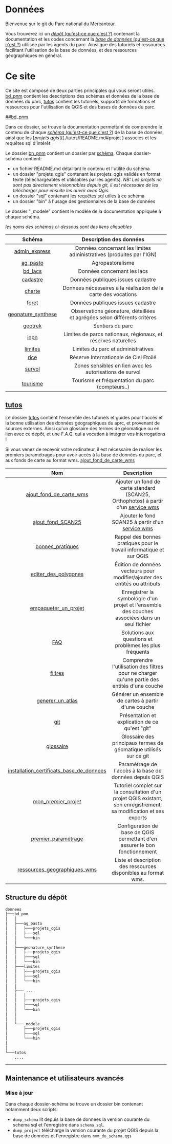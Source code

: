 # Données

Bienvenue sur le git du Parc national du Mercantour. 

Vous trouverez ici un [_dépôt_ (qu'est-ce que c'est ?)](./tutos/README.md##dépôt-repository  "Un projet Qgis contient un ensemble de couches, les informations permettant de les représenter, ainsi que l'ensemble des paramètres conditionnant la réalisation de géotraitements.") 
contenant la documentation et les codes concernant la [_base de données_ (qu'est-ce que c'est ?)](./tutos/README.md##base-de-données "Au sens large, une base de donnée permet de stocker et de manipuler des données par des moyens informatiques") 
utilisée par les agents du parc. Ainsi que des tutoriels et ressources facilitant l'utilisation de la base de données, et des ressources géographiques en général.


# Ce site


Ce site est composé de deux parties principales qui vous seront utiles. [bd_pnm](#bd_pnm) contient les descriptions des schémas et données de la base de données du parc, [tutos](#tutos) contient les tutoriels, supports de formations et ressources pour l'utilisation de QGIS et des bases de données du parc. 

 [##bd_pnm](./bd_pnm/README.md)
  
Dans ce dossier, se trouve la documentation permettant de comprendre le contenu de chaque [_schéma_ (qu'est-ce que c'est ?](./tutos/README.md#schéma "Un schéma est un sous-ensemble organisé d'une base de données")) de la base de données, 
ainsi que les [_projets qgis_]((./tutos/README.md#projet ) associés et les requêtes sql d'intérêt.

Le dossier [bn_pnm](./bd_pnm/README.md) contient un dossier par [schéma](./tutos/README.md#schema). Chaque dossier-schéma contient:
 - un fichier README.md détaillant le contenu et l'utilité du schéma
 - un dossier "projets_qgis" contenant les projets_qgis validés en format texte (téléchargeables et utilisables par les agents). _NB: Les projets ne sont pas directement visionnables depuis git, il est nécessaire de les télécharger pour ensuite les ouvrir avec Qgis._
 - un dossier "sql" contenant les requêtes sql utiles à ce schéma
 - un dossier "bin" à l'usage des gestionnaires de la base de données

 Le dossier "_modele" contient le modèle de la documentation appliquée à chaque schéma. 
 

_les noms des schémas ci-dessous sont des liens cliquables_

 |Schéma|Description des données|
 |:--:|:--:|
 |[admin_express](./bd_pnm/admin_express.md)|Données concernant les limites administratives (produites par l'IGN)<!-- à compléter -->|
 |[ag_pasto](./bd_pnm/ag_pasto.md)|Agropastoralisme <!-- à compléter -->|
 |[bd_lacs](./bd_pnm/bd_lacs.md)|Données concernant les lacs<!-- à compléter -->|
 |[cadastre](./bd_pnm/cadastre.md)|Données publiques issues cadastre<!-- à compléter -->|
 |[charte](./bd_pnm/charte.md)|Données nécessaires à la réalisation de la carte des vocations<!-- à compléter -->|
 |[foret](./bd_pnm/foret.md)|Données publiques issues cadastre<!-- à compléter -->|
 |[geonature_synthese](./bd_pnm/geonature_synthese.md)|Observations géonature, détaillées <br > et agrégées selon différents critères|
 |[geotrek](./bd_pnm/geotrek.md)| Sentiers du parc|
 |[inpn](./bd_pnm/inpn.md)| Limites de parcs nationaux, régionaux, et réserves naturelles|
 |[limites](./bd_pnm/limites.md)| Limites du parc et administratives|
 |[rice](./bd_pnm/rice.md)| Réserve Internationale de Ciel Etoilé|
 |[survol](./bd_pnm/survol.md)| Zones sensibles en lien avec les autorisations de survol|
 |[tourisme](./bd_pnm/tourisme.md)| Tourisme et fréquentation du parc (compteurs..)|


 ## [tutos](./tutos/README.md)
 
 Le dossier [tutos](./tutos/README.md) contient l'ensemble des tutoriels et guides pour l'accès et la bonne utilisation des données géographiques du aprc, et provenant de sources externes. Ainsi qu'un glossaire des 
termes de géomatique ou en lien avec ce dépôt, et une F.A.Q. qui a vocation à intégrer vos interrogations !

Si vous venez de recevoir votre ordinateur, il est nécessaire de réaliser les premiers paramétrages pour avoir accès à la base de données du parc, et aux fonds 
de carte au format wms. 
[ajout_fond_de_carte_wms](./tutos/ajout_fond_de_carte_wms.md)


 |Nom|Description|
 |:--:|:--:|
 |[ajout_fond_de_carte_wms](./tutos/ajout_fond_de_carte_wms.md)| Ajouter un fond de carte standard (SCAN25, Orthophotos) à partir d'un [service wms](#wms)|
 |[ajout_fond_SCAN25](./tutos/ajout_fond_SCAN25.md)| Ajouter le fond SCAN25 à partir d'un [service wms](#wms)|
 |[bonnes_pratiques](./tutos/bonnes_pratiques.md)|Rappel des bonnes pratiques pour le travail informatique et sur QGIS|
 |[editer_des_polygones](./tutos/editer_des_polygones.md)| Édition de données vecteurs pour modifier/ajouter des entités ou attributs|
 |[empaqueter_un_projet](./tutos/empaqueter_un_projet.md)| Enregistrer la symbologie d'un projet et l'ensemble des couches associées dans un seul fichier|
 |[FAQ](./tutos/FAQ.md)| Solutions aux questions et problèmes les plus fréquents |
 |[filtres](./tutos/filtres.md)| Comprendre l'utilisation des filtres pour ne charger qu'une partie des entités d'une couche|
 |[generer_un_atlas](./tutos/generer_un_atlas.md)| Générer un ensemble de cartes à partir d'une couche|
 |[git](./tutos/git.md)|Présentation et explication de ce qu'est "git"|
 |[glossaire](./tutos/README.md#glossaire)|Glossaire des principaux termes de géomatique utilisés sur ce git|
 |[installation_certificats_base_de_donnees](./tutos/installer_certificats_base_de_donnees.md)|Paramétrage de l'accès à la base de données depuis QGIS|
 |[mon_premier_projet](./tutos/mon_premier_projet.md)|Tutoriel complet sur la consultation d'un projet QGIS existant, son enregistrement, sa modification et ses exports|
 |[premier_paramétrage](./tutos/premier_parametrage.md)|Configuration de base de QGIS permettant d'en assurer le bon fonctionnement|
 |[ressources_geographiques_wms](./tutos/ressources_geographiques_wms.md)|Liste et description des ressources disponibles au format wms.|
 



 
 ## Structure du dépôt

```bash
donnees
├───bd_pnm
│   │
│   ├───ag_pasto
│   │   ├───projets_qgis
│   │   ├───sql
│   │   └───bin
│   │
│   ├───geonature_synthese
│   │   ├───projets_qgis
│   │   ├───sql
│   │   └───bin
│   ├───limites
│   │   ├───projets_qgis
│   │   ├───sql
│   │   └───bin
│   │
│   ├─── ....
│   │   │
│   │   ├───projets_qgis
│   │   ├───sql
│   │   └───bin
│   │
│   │
│   └───_modele
│       ├───projets_qgis
│       ├───sql
│       └───bin
│ 
│ 
└───tutos
    ....
```


____
## Maintenance et utilisateurs avancés

### Mise à jour
Dans chaque dossier-schéma se trouve un dossier bin contenant notamment deux scripts:
 - `dump_schema` lit depuis la base de données la version courante du schema sql et l'enregistre dans `schema.sql`.  
 - `dump_project` télécharge la version courante du projet QGIS depuis la base de données et l'enregistre dans `nom_du_schema.qgs`

 <!--
# Welcome to MkDocs

For full documentation visit [mkdocs.org](https://www.mkdocs.org).

## Commands

* `mkdocs new [dir-name]` - Create a new project.
* `mkdocs serve` - Start the live-reloading docs server.
* `mkdocs build` - Build the documentation site.
* `mkdocs -h` - Print help message and exit.

## Project layout

    mkdocs.yml    # The configuration file.
    docs/
        index.md  # The documentation homepage.
        ...       # Other markdown pages, images and other files.
        -->